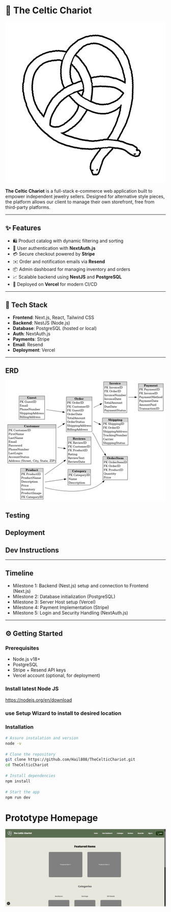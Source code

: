 # 🛒 The Celtic Chariot
![Logo](./public/logo.png)


**The Celtic Chariot** is a full-stack e-commerce web application built to empower independent jewelry sellers. Designed for alternative style pieces, the platform allows our client to manage their own storefront, free from third-party platforms.

---

## ✨ Features

- 🛍️ Product catalog with dynamic filtering and sorting
- 🔐 User authentication with **NextAuth.js**
- 💳 Secure checkout powered by **Stripe**
- ✉️ Order and notification emails via **Resend**
- 📦 Admin dashboard for managing inventory and orders
- 📈 Scalable backend using **NestJS** and **PostgreSQL**
- 🚀 Deployed on **Vercel** for modern CI/CD

---

## 🧰 Tech Stack

- **Frontend**: Next.js, React, Tailwind CSS
- **Backend**: NestJS (Node.js)
- **Database**: PostgreSQL (hosted or local)
- **Auth**: NextAuth.js
- **Payments**: Stripe
- **Email**: Resend
- **Deployment**: Vercel

---

## ERD

![ERD](./public/TheCelticChariot_ERD_Chart_1.png)

## Testing

## Deployment

## Dev Instructions

---

## Timeline

- Milestone 1: Backend (Nest.js) setup and connection to Frontend (Next.js)
- Milestone 2: Database initialization (PostgreSQL) 
- Milestone 3: Server Host setup (Vercel)
- Milestone 4: Payment Implementation (Stripe)
- Milestone 5: Login and Security Handling (NextAuth.js)

---

## ⚙️ Getting Started

### Prerequisites

- Node.js v18+
- PostgreSQL
- Stripe + Resend API keys
- Vercel account (optional, for deployment)

### Install latest Node JS
https://nodejs.org/en/download
### use Setup Wizard to install to desired location

### Installation

```bash
# Assure instalation and version
node -v

# Clone the repository
git clone https://github.com/Hail808/TheCelticChariot.git
cd TheCelticChariot

# Install dependencies
npm install

# Start the app
npm run dev

```

# Prototype Homepage
![Prototype_Home](./public/prototype_home.png)